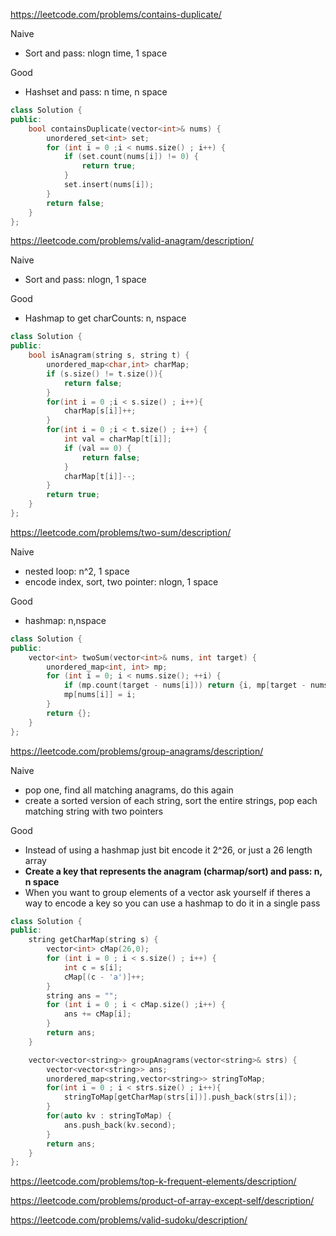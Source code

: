 
https://leetcode.com/problems/contains-duplicate/

Naive
- Sort and pass: nlogn time, 1 space

Good
- Hashset and pass: n time, n space

```cpp
class Solution {
public:
    bool containsDuplicate(vector<int>& nums) {
        unordered_set<int> set;
        for (int i = 0 ;i < nums.size() ; i++) {
            if (set.count(nums[i]) != 0) {
                return true;
            }
            set.insert(nums[i]);
        }
        return false;
    }
};

```

https://leetcode.com/problems/valid-anagram/description/

Naive
- Sort and pass: nlogn, 1 space

Good
- Hashmap to get charCounts: n, nspace

```cpp
class Solution {
public:
    bool isAnagram(string s, string t) {
        unordered_map<char,int> charMap;
        if (s.size() != t.size()){
            return false;
        }
        for(int i = 0 ;i < s.size() ; i++){
            charMap[s[i]]++;
        }
        for(int i = 0 ;i < t.size() ; i++) {
            int val = charMap[t[i]];
            if (val == 0) {
                return false;
            }
            charMap[t[i]]--;
        }
        return true;
    }
};
```


https://leetcode.com/problems/two-sum/description/

Naive
- nested loop: n^2, 1 space
-  encode index, sort, two pointer: nlogn, 1 space

Good
- hashmap: n,nspace

```cpp
class Solution {
public:
    vector<int> twoSum(vector<int>& nums, int target) {
        unordered_map<int, int> mp;
        for (int i = 0; i < nums.size(); ++i) {
            if (mp.count(target - nums[i])) return {i, mp[target - nums[i]]};
            mp[nums[i]] = i;
        }
        return {};
    }
};
```
https://leetcode.com/problems/group-anagrams/description/

Naive
- pop one, find all matching anagrams, do this again
- create a sorted version of each string, sort the entire strings, pop each matching string with two pointers

Good
- Instead of using a hashmap just bit encode it 2^26, or just a 26 length array
- **Create a key that represents the anagram (charmap/sort) and pass: n, n space**
- When you want to group elements of a vector ask yourself if theres a way to encode a key so you can use a hashmap to do it in a single pass


```cpp
class Solution {
public:
    string getCharMap(string s) {
        vector<int> cMap(26,0);
        for (int i = 0 ; i < s.size() ; i++) {
            int c = s[i];
            cMap[(c - 'a')]++;
        }
        string ans = "";
        for (int i = 0 ; i < cMap.size() ;i++) {
            ans += cMap[i];
        }
        return ans;
    }

    vector<vector<string>> groupAnagrams(vector<string>& strs) {
        vector<vector<string>> ans;
        unordered_map<string,vector<string>> stringToMap;
        for(int i = 0 ; i < strs.size() ; i++){
            stringToMap[getCharMap(strs[i])].push_back(strs[i]);
        }
        for(auto kv : stringToMap) {
            ans.push_back(kv.second);
        }
        return ans;
    }
};
```

https://leetcode.com/problems/top-k-frequent-elements/description/

https://leetcode.com/problems/product-of-array-except-self/description/

https://leetcode.com/problems/valid-sudoku/description/